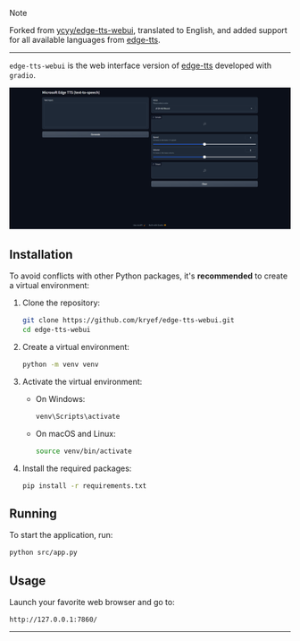 > [!NOTE]  
> Forked from [ycyy/edge-tts-webui](https://github.com/ycyy/edge-tts-webui), translated to English, and added support for all available languages from [edge-tts](https://github.com/rany2/edge-tts).

---

`edge-tts-webui` is the web interface version of [edge-tts](https://github.com/rany2/edge-tts) developed with `gradio`.

![User Interface](screenshot.png)

## Installation

To avoid conflicts with other Python packages, it's **recommended** to create a virtual environment:

1. Clone the repository:

    ```bash
    git clone https://github.com/kryef/edge-tts-webui.git
    cd edge-tts-webui
    ```

2. Create a virtual environment:

    ```bash
    python -m venv venv
    ```

3. Activate the virtual environment:

    - On Windows:

        ```bash
        venv\Scripts\activate
        ```

    - On macOS and Linux:

        ```bash
        source venv/bin/activate
        ```

4. Install the required packages:

    ```bash
    pip install -r requirements.txt
    ```

## Running

To start the application, run:

```bash
python src/app.py
```

## Usage

Launch your favorite web browser and go to:

```
http://127.0.0.1:7860/
```

---
